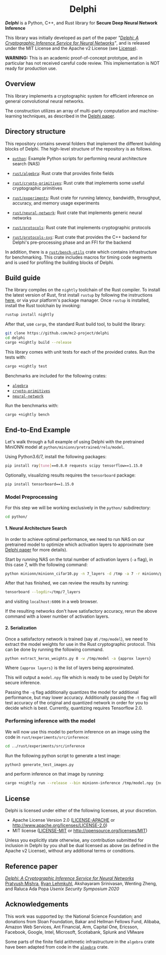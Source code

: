 <h1 align="center">Delphi</h1>

___Delphi___ is a Python, C++, and Rust library for **Secure Deep Neural Network Inference**

This library was initially developed as part of the paper *"[Delphi: A Cryptographic Inference Service for Neural Networks][delphi]"*, and is released under the MIT License and the Apache v2 License (see [License](#license)).

**WARNING:** This is an academic proof-of-concept prototype, and in particular has not received careful code review. This implementation is NOT ready for production use.

## Overview

This library implements a cryptographic system for efficient inference on general convolutional neural networks.

The construction utilizes an array of multi-party computation and machine-learning techniques, as described in the [Delphi paper][delphi].

## Directory structure

This repository contains several folders that implement the different building blocks of Delphi. The high-level structure of the repository is as follows.
* [`python`](python): Example Python scripts for performing neural architecture search (NAS)

* [`rust/algebra`](rust/algebra): Rust crate that provides finite fields

* [`rust/crypto-primitives`](rust/crypto-primitives): Rust crate that implements some useful cryptographic primitives

* [`rust/experiments`](rust/experiments): Rust crate for running latency, bandwidth, throughput, accuracy, and memory usage experiments

* [`rust/neural-network`](rust/neural-network): Rust crate that implements generic neural networks

* [`rust/protocols`](rust/protocols): Rust crate that implements cryptographic protocols

* [`rust/protocols-sys`](rust/crypto-primitives): Rust crate that provides the C++ backend for Delphi's pre-processing phase and an FFI for the backend

In addition, there is a  [`rust/bench-utils`](rust/bench-utils) crate which contains infrastructure for benchmarking. This crate includes macros for timing code segments and is used for profiling the building blocks of Delphi.


## Build guide

The library compiles on the `nightly` toolchain of the Rust compiler. To install the latest version of Rust, first install `rustup` by following the instructions [here](https://rustup.rs/), or via your platform's package manager. Once `rustup` is installed, install the Rust toolchain by invoking:
```bash
rustup install nightly
```

After that, use `cargo`, the standard Rust build tool, to build the library:
```bash
git clone https://github.com/mc2-project/delphi
cd delphi
cargo +nightly build --release
```

This library comes with unit tests for each of the provided crates. Run the tests with:
```bash
cargo +nightly test
``` 
Benchmarks are included for the following crates:
- [`algebra`](algebra)
- [`crypto-primitives`](algebra)
- [`neural-network`](algebra)

Run the benchmarks with:
```bash
cargo +nightly bench
```

## End-to-End Example 
Let's walk through a full example of using Delphi with the pretrained MiniONN model at `python/minionn/pretrained/relu/model`.

Using Python3.6/7, install the following packages:
```bash
pip install ray[tune]==0.8.0 requests scipy tensorflow==1.15.0 
```
Optionally, visualizing results requires the `tensorboard` package:
```bash
pip install tensorboard==1.15.0
```
### Model Preprocessing
For this step we will be working exclusively in the `python/` subdirectory:
```bash
cd python/
```
#### 1. Neural Architecture Search
In order to achieve optimal performance, we need to run NAS on our pretrained model to optimize which activation layers to approximate (see [Delphi paper][delphi] for more details).

Start by running NAS on the total number of activation layers (`-a` flag), in this case 7, with the following command: 
```bash
python minionn/minionn_cifar10.py -n 7_layers -d /tmp -a 7 -r minionn/pretrained/relu/model 
```
After that has finished, we can review the results by running:
```bash
tensorboard --logdir=/tmp/7_layers
```
and visiting `localhost:6006` in a web browser.

 If the resulting networks don't have satisfactory accuracy, rerun the above command with a lower number of activation layers.

#### 2. Serialization

Once a satisfactory network is trained (say at `/tmp/model`), we need to extract the model weights for use in the Rust cryptographic protocol. This can be done by running the following command.
```bash
python extract_keras_weights.py 0 -w /tmp/model -a {approx layers}
```
Where `{approx layers}` is the list of layers being approximated. 

This will output a `model.npy` file which is ready to be used by Delphi for secure inference.

Passing the `-q` flag additionally quantizes the model for additional performance, but may lower accuracy. Additionally passing the `-t` flag will test accuracy of the original and quantized network in order for you to decide which is best. Currently, quantizing requires Tensorflow 2.0.

### Performing inference with the model
We will now use this model to perform inference on an image using the code in `rust/experiments/src/inference`:
```bash
cd ../rust/experiments/src/inference
```
Run the following python script to generate a test image:
```bash
python3 generate_test_images.py
```
and perform inference on that image by running:
```bash
cargo +nightly run --release --bin minionn-inference /tmp/model.npy {num of approx layers}
```

## License

Delphi is licensed under either of the following licenses, at your discretion.

 * Apache License Version 2.0 ([LICENSE-APACHE](LICENSE-APACHE) or http://www.apache.org/licenses/LICENSE-2.0)
 * MIT license ([LICENSE-MIT](LICENSE-MIT) or http://opensource.org/licenses/MIT)

Unless you explicitly state otherwise, any contribution submitted for inclusion in Delphi by you shall be dual licensed as above (as defined in the Apache v2 License), without any additional terms or conditions.

[delphi]: https://www.usenix.org/system/files/sec20spring_mishra_prepub.pdf

## Reference paper

[_Delphi: A Cryptographic Inference Service for Neural Networks_][delphi]    
[Pratyush Mishra](https://www.github.com/pratyush), [Ryan Lehmkuhl](https://www.github.com/ryanleh), Akshayaram Srinivasan, Wenting Zheng, and  Raluca Ada Popa
*Usenix Security Symposium 2020*

## Acknowledgements

This work was supported by:
the National Science Foundation;
and donations from Sloan Foundation, Bakar and Hellman Fellows Fund, Alibaba, Amazon Web Services, Ant Financial, Arm, Capital One, Ericsson, Facebook, Google, Intel, Microsoft, Scotiabank, Splunk and VMware

Some parts of the finite field arithmetic infrastructure in the `algebra` crate have been adapted from code in the [`algebra`](https://github.com/scipr-lab/zexe) crate.



